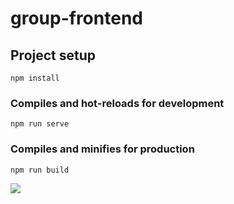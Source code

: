 # group-frontend

## Project setup
```
npm install
```

### Compiles and hot-reloads for development
```
npm run serve
```

### Compiles and minifies for production
```
npm run build
```




[<img src="https://drive.google.com/file/d/1v9W-Q3GntodQ439CngEvDA2tiuyavIdD/view?usp=sharing">](https://drive.google.com/file/d/1v9W-Q3GntodQ439CngEvDA2tiuyavIdD/view?usp=sharing)
